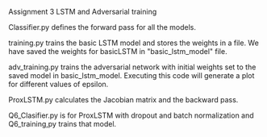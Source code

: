 Assignment 3 LSTM and Adversarial training 

Classifier.py defines the forward pass for all the models.

training.py trains the basic LSTM model and stores the weights in a file. We have saved the weights for basicLSTM in "basic_lstm_model" file.

adv_training.py trains the adversarial network with initial weights set to the saved model in basic_lstm_model. Executing this code will generate a plot for different values of epsilon.

ProxLSTM.py calculates the Jacobian matrix and the backward pass.

Q6_Clasifier.py is for ProxLSTM with dropout and batch normalization and Q6_training,py trains that model.
